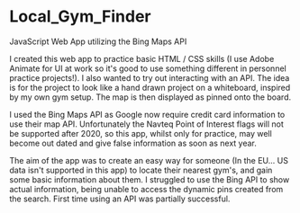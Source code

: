 # Local_Gym_Finder

JavaScript Web App utilizing the Bing Maps API

I created this web app to practice basic HTML / CSS skills (I use Adobe Animate for UI at work so it's good to use something different in personnel practice projects!). I also wanted to try out interacting with an API. The idea is for the project to look like a hand drawn project on a whiteboard, inspired by my own gym setup. The map is then displayed as pinned onto the board.

I used the Bing Maps API as Google now require credit card information to use their map API. Unfortunately the Navteq Point of Interest flags will not be supported after 2020, so this app, whilst only for practice, may well become out dated and give false information as soon as next year.

The aim of the app was to create an easy way for someone (In the EU... US data isn't supported in this app) to locate their nearest gym's, and gain some basic information about them. I struggled to use the Bing API to show actual information, being unable to access the dynamic pins created from the search. First time using an API was partially successful.

